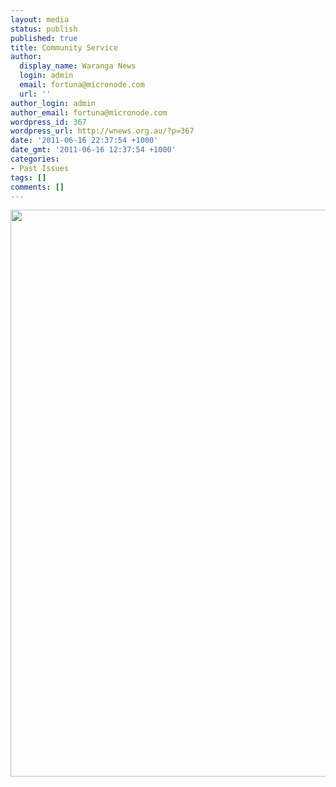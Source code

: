```yaml
---
layout: media
status: publish
published: true
title: Community Service
author:
  display_name: Waranga News
  login: admin
  email: fortuna@micronode.com
  url: ''
author_login: admin
author_email: fortuna@micronode.com
wordpress_id: 367
wordpress_url: http://wnews.org.au/?p=367
date: '2011-06-16 22:37:54 +1000'
date_gmt: '2011-06-16 12:37:54 +1000'
categories:
- Past Issues
tags: []
comments: []
---
```


<a href="{{ site.url }}/images/2011/06/frontpage-20110616.pdf"><img class="alignnone size-full wp-image-364" title="Front Page - 16 June 2011" src="{{ site.url }}/images/2011/06/frontpage-20110616.png" alt="" width="624" height="907" /></a>
